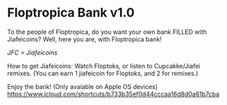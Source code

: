 # Floptropica Bank v1.0
To the people of Floptropica, do you want your own bank FILLED with Jiafeicoins? Well, here you are, with Floptropica bank!

*JFC = Jiafeicoins*

How to get Jiafeicoins:
Watch Floptoks, or listen to Cupcakke/Jiafei remixes. (You can earn 1 jiafeicoin for Floptoks, and 2 for remixes.)

Enjoy the bank! (Only avaiable on Apple OS devices)
https://www.icloud.com/shortcuts/b733b35ef0d44cccaa16d8d0a61b7cba


